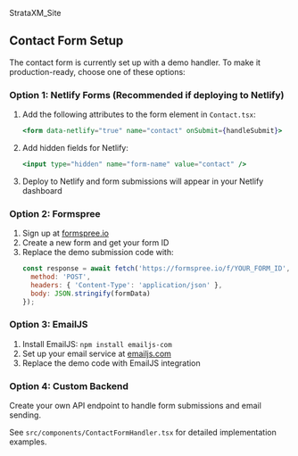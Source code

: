 StrataXM_Site

## Contact Form Setup

The contact form is currently set up with a demo handler. To make it production-ready, choose one of these options:

### Option 1: Netlify Forms (Recommended if deploying to Netlify)
1. Add the following attributes to the form element in `Contact.tsx`:
   ```jsx
   <form data-netlify="true" name="contact" onSubmit={handleSubmit}>
   ```
2. Add hidden fields for Netlify:
   ```jsx
   <input type="hidden" name="form-name" value="contact" />
   ```
3. Deploy to Netlify and form submissions will appear in your Netlify dashboard

### Option 2: Formspree
1. Sign up at [formspree.io](https://formspree.io)
2. Create a new form and get your form ID
3. Replace the demo submission code with:
   ```javascript
   const response = await fetch('https://formspree.io/f/YOUR_FORM_ID', {
     method: 'POST',
     headers: { 'Content-Type': 'application/json' },
     body: JSON.stringify(formData)
   });
   ```

### Option 3: EmailJS
1. Install EmailJS: `npm install emailjs-com`
2. Set up your email service at [emailjs.com](https://www.emailjs.com/)
3. Replace the demo code with EmailJS integration

### Option 4: Custom Backend
Create your own API endpoint to handle form submissions and email sending.

See `src/components/ContactFormHandler.tsx` for detailed implementation examples.

